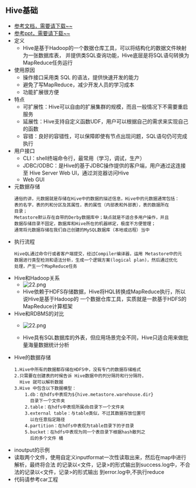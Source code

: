 ## Hive基础
* [参考文档，需要请下载~~](https://zmonely.github.io/zmOnely/fifthWeek/hive.docx)
* [参考ppt，需要请下载~~](https://zmonely.github.io/zmOnely/fifthWeek/Hive03.ppt)
* 定义
	* Hive是基于Hadoop的一个数据仓库工具，可以将结构化的数据文件映射为一张数据库表，
	并提供类SQL查询功能，Hive底层是将SQL语句转换为MapReduce任务运行
* 使用原因
	* 操作接口采用类 SQL 的语法，提供快速开发的能力
	* 避免了写MapReduce，减少开发人员的学习成本
	* 功能扩展很方便
* 特点
	* 可扩展性：Hive可以自由的扩展集群的规模，而且一般情况下不需要重启服务
	* 延展性：Hive支持自定义函数UDF，用户可以根据自己的需求来实现自己的函数
	* 容错：良好的容错性，可以保障即使有节点出现问题，SQL语句仍可完成执行
* 用户接口
	* CLI：shell终端命令行，最常用（学习，调试，生产）
	* JDBC/ODBC：是Hive的基于JDBC操作提供的客户端，用户通过这连接至 Hive Server Web UI，通过浏览器访问Hive
	* Web GUI
* 元数据存储	
	```
	通俗的讲，元数据就是存储在Hive中的数据的描述信息，Hive中的元数据通常包括：
	表的名字，表的列和分区及其属性，表的属性（内部表和外部表），表的数据所在
	目录；
	Metastore默认存在自带的Derby数据库中；缺点就是不适合多用户操作，并且
	数据存储目录不固定，数据库和Hive所在的机器绑定，极度不方便管理；
	通常将元数据存储在我们自己创建的MySQL数据库（本地或远程）当中
	```
* 执行流程
	```
	HiveQL通过命令行或者客户端提交，经过Compiler编译器，运用 Metastore中的元
	数据进行类型检测和语法分析，生成一个逻辑方案(logical plan)，然后通过优化
	处理，产生一个MapReduce任务
	```
* Hive和Hadoop关系
	* ![22.png](https://upload-images.jianshu.io/upload_images/14467401-5756a909a9aa301a.png?imageMogr2/auto-orient/strip%7CimageView2/2/w/1240)
	* Hive依赖于HDFS存储数据，Hive将HQL转换成MapReduce执行，所以说Hive是基于Hadoop的
	一个数据仓库工具，实质就是一款基于HDFS的MapReduce计算框架
* Hive和RDBMS的对比
	* ![22.png](https://upload-images.jianshu.io/upload_images/14467401-460178fd80e03790.png?imageMogr2/auto-orient/strip%7CimageView2/2/w/1240)

	* Hive具有SQL数据库的外表，但应用场景完全不同，Hive只适合用来做批量海量数据统计分析
* Hive的数据存储
	```
	1.Hive中所有的数据都存储在HDFS中，没有专门的数据存储格式
	2.只需要在创建表的时候告诉 Hive数据中的列分隔符和行分隔符，
	  Hive 就可以解析数据
	3.Hive 中包含以下数据模型：
		1.db：在hdfs中表现为${hive.metastore.warehouse.dir}
		  目录下一个文件夹
		2.table：在hdfs中表现所属db目录下一个文件夹
		3.external table：与table类似，不过其数据存放位置可
		  以在任意指定路径
		4.partition：在hdfs中表现为table目录下的子目录
		5.bucket：在hdfs中表现为同一个表目录下根据hash散列之
		  后的多个文件 桶
	```
* inoutput的示例
* 读取两个文件，使用自定义inputformat一次性读取出来，然后在map中进行解析，最终将合法
  的记录以<文件，记录>的形式输出到success.log中，不合法的记录以<文件，记录>的形式输出
  到error.log中,不执行reduce
* 代码请参考car工程  
	
	
	
	
	
	
	